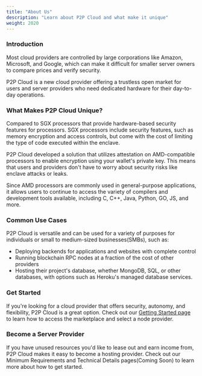```yaml
---
title: "About Us"
description: "Learn about P2P Cloud and what make it unique"
weight: 2020
---
```

### Introduction


Most cloud providers are controlled by large corporations like Amazon, Microsoft, and Google, which can make it difficult for smaller server owners to compare prices and verify security. 


P2P Cloud is a new cloud provider offering a trustless open market for users and server providers who need dedicated hardware for their day-to-day operations.

### What Makes P2P Cloud Unique?

Compared to SGX processors that provide hardware-based security features for processors. SGX processors include security features, such as memory encryption and access controls, but come with the cost of limiting the type of code executed within the enclave.

P2P Cloud developed a solution that utilizes attestation on AMD-compatible processors to enable encryption using your wallet's private key. This means that users and providers don't have to worry about security risks like enclave attacks or leaks. 

Since AMD processors are commonly used in general-purpose applications, it allows users to continue to access the variety of compilers and development tools available, including C, C++, Java, Python, GO, JS, and more.

### Common Use Cases

P2P Cloud is versatile and can be used for a variety of purposes for individuals or small to medium-sized businesses(SMBs), such as:
-   Deploying backends for applications and websites with complete control
-   Running blockchain RPC nodes at a fraction of the cost of other providers
-   Hosting their project's database, whether  MongoDB, SQL, or other databases, with options such as Heroku's managed database services.

### Get Started
If you're looking for a cloud provider that offers security, autonomy, and flexibility, P2P Cloud is a great option. Check out our [Getting Started page](/docs/developer-hub/developer-quick-start/) to learn how to access the marketplace and select a node provider.

### Become a Server Provider

If you have unused resources you'd like to lease out and earn income from, P2P Cloud makes it easy to become a hosting provider. Check out our Minimum Requirements and Technical Details pages(Coming Soon) to learn more about how to get started.

